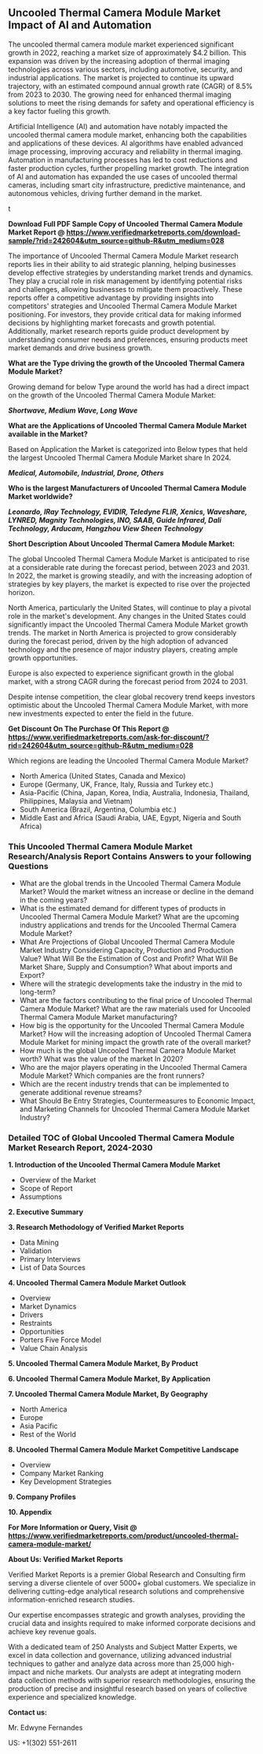 <h2>Uncooled Thermal Camera Module Market Impact of AI and Automation</h2><p>The uncooled thermal camera module market experienced significant growth in 2022, reaching a market size of approximately $4.2 billion. This expansion was driven by the increasing adoption of thermal imaging technologies across various sectors, including automotive, security, and industrial applications. The market is projected to continue its upward trajectory, with an estimated compound annual growth rate (CAGR) of 8.5% from 2023 to 2030. The growing need for enhanced thermal imaging solutions to meet the rising demands for safety and operational efficiency is a key factor fueling this growth.</p><p>Artificial Intelligence (AI) and automation have notably impacted the uncooled thermal camera module market, enhancing both the capabilities and applications of these devices. AI algorithms have enabled advanced image processing, improving accuracy and reliability in thermal imaging. Automation in manufacturing processes has led to cost reductions and faster production cycles, further propelling market growth. The integration of AI and automation has expanded the use cases of uncooled thermal cameras, including smart city infrastructure, predictive maintenance, and autonomous vehicles, driving further demand in the market.</p>t</p><p id="" class=""><strong>Download Full PDF Sample Copy of Uncooled Thermal Camera Module Market Report @ <a href="https://www.verifiedmarketreports.com/download-sample/?rid=242604&utm_source=github-R&utm_medium=028" target="_blank">https://www.verifiedmarketreports.com/download-sample/?rid=242604&utm_source=github-R&utm_medium=028</a></strong></p><p>The importance of&nbsp;Uncooled Thermal Camera Module Market research reports lies in their ability to aid strategic planning, helping businesses develop effective strategies by understanding market trends and dynamics. They play a crucial role in risk management by identifying potential risks and challenges, allowing businesses to mitigate them proactively. These reports offer a competitive advantage by providing insights into competitors' strategies and Uncooled Thermal Camera Module Market positioning. For investors, they provide critical data for making informed decisions by highlighting market forecasts and growth potential. Additionally, market research reports guide product development by understanding consumer needs and preferences, ensuring products meet market demands and drive business growth.</p><p><strong>What are the&nbsp;Type driving the growth of the Uncooled Thermal Camera Module Market?</strong></p><p id="" class="">Growing demand for below Type around the world has had a direct impact on the growth of the Uncooled Thermal Camera Module Market:</p><em><strong>Shortwave, Medium Wave, Long Wave</strong></em></p><strong>What are the&nbsp;Applications&nbsp;of Uncooled Thermal Camera Module Market available in the Market?</strong></p><p id="" class="">Based on Application the Market is categorized into Below types that held the largest Uncooled Thermal Camera Module Market share In 2024.</p><em><strong>Medical, Automobile, Industrial, Drone, Others</strong></em></p><strong>Who is the largest Manufacturers of Uncooled Thermal Camera Module Market worldwide?</strong></p><p><em><strong>Leonardo, IRay Technology, EVIDIR, Teledyne FLIR, Xenics, Waveshare, LYNRED, Magnity Technologies, INO, SAAB, Guide Infrared, Dali Technology, Arducam, Hangzhou View Sheen Technology</strong></em></p><p id="" class=""><strong>Short Description About Uncooled Thermal Camera Module Market:</strong></p><p>The global Uncooled Thermal Camera Module Market is anticipated to rise at a considerable rate during the forecast period, between 2023 and 2031. In 2022, the market is growing steadily, and with the increasing adoption of strategies by key players, the market is expected to rise over the projected horizon.</p><p>North America, particularly the United States, will continue to play a pivotal role in the market's development. Any changes in the United States could significantly impact the Uncooled Thermal Camera Module Market growth trends. The market in North America is projected to grow considerably during the forecast period, driven by the high adoption of advanced technology and the presence of major industry players, creating ample growth opportunities.</p><p>Europe is also expected to experience significant growth in the global market, with a strong CAGR during the forecast period from 2024 to 2031.</p><p>Despite intense competition, the clear global recovery trend keeps investors optimistic about the Uncooled Thermal Camera Module Market, with more new investments expected to enter the field in the future.</p><p id="" class=""><strong>Get Discount On The Purchase Of This Report @ <a href="https://www.verifiedmarketreports.com/ask-for-discount/?rid=242604&utm_source=github-R&utm_medium=028" target="_blank">https://www.verifiedmarketreports.com/ask-for-discount/?rid=242604&utm_source=github-R&utm_medium=028</a></strong></p>Which regions are leading the Uncooled Thermal Camera Module Market?</p><ul><li>North America (United States, Canada and Mexico)</li><li>Europe (Germany, UK, France, Italy, Russia and Turkey etc.)</li><li>Asia-Pacific (China, Japan, Korea, India, Australia, Indonesia, Thailand, Philippines, Malaysia and Vietnam)</li><li>South America (Brazil, Argentina, Columbia etc.)</li><li>Middle East and Africa (Saudi Arabia, UAE, Egypt, Nigeria and South Africa)</li></ul><h3 id="" class="">This Uncooled Thermal Camera Module Market Research/Analysis Report Contains Answers to your following Questions</h3><ul><li>What are the global trends in the Uncooled Thermal Camera Module Market? Would the market witness an increase or decline in the demand in the coming years?</li><li>What is the estimated demand for different types of products in Uncooled Thermal Camera Module Market? What are the upcoming industry applications and trends for the Uncooled Thermal Camera Module Market?</li><li>What Are Projections of Global Uncooled Thermal Camera Module Market Industry Considering Capacity, Production and Production Value? What Will Be the Estimation of Cost and Profit? What Will Be Market Share, Supply and Consumption? What about imports and Export?</li><li>Where will the strategic developments take the industry in the mid to long-term?</li><li>What are the factors contributing to the final price of Uncooled Thermal Camera Module Market? What are the raw materials used for Uncooled Thermal Camera Module Market manufacturing?</li><li>How big is the opportunity for the Uncooled Thermal Camera Module Market? How will the increasing adoption of Uncooled Thermal Camera Module Market for mining impact the growth rate of the overall market?</li><li>How much is the global Uncooled Thermal Camera Module Market worth? What was the value of the market In 2020?</li><li>Who are the major players operating in the Uncooled Thermal Camera Module Market? Which companies are the front runners?</li><li>Which are the recent industry trends that can be implemented to generate additional revenue streams?</li><li>What Should Be Entry Strategies, Countermeasures to Economic Impact, and Marketing Channels for Uncooled Thermal Camera Module Market Industry?</li></ul><h3 id="" class="">Detailed TOC of Global Uncooled Thermal Camera Module Market Research Report, 2024-2030</h3><p id="" class=""><strong>1. Introduction of the Uncooled Thermal Camera Module Market</strong></p><ul><li>Overview of the Market</li><li>Scope of Report</li><li>Assumptions</li></ul><p id="" class=""><strong>2. Executive Summary</strong></p><p id="" class=""><strong>3. Research Methodology of Verified Market Reports</strong></p><ul><li>Data Mining</li><li>Validation</li><li>Primary Interviews</li><li>List of Data Sources</li></ul><p id="" class=""><strong>4. Uncooled Thermal Camera Module Market Outlook</strong></p><ul><li>Overview</li><li>Market Dynamics</li><li>Drivers</li><li>Restraints</li><li>Opportunities</li><li>Porters Five Force Model</li><li>Value Chain Analysis</li></ul><p id="" class=""><strong>5. Uncooled Thermal Camera Module Market, By Product</strong></p><p id="" class=""><strong>6. Uncooled Thermal Camera Module Market, By Application</strong></p><p id="" class=""><strong>7. Uncooled Thermal Camera Module Market, By Geography</strong></p><ul><li>North America</li><li>Europe</li><li>Asia Pacific</li><li>Rest of the World</li></ul><p id="" class=""><strong>8. Uncooled Thermal Camera Module Market Competitive Landscape</strong></p><ul><li>Overview</li><li>Company Market Ranking</li><li>Key Development Strategies</li></ul><p id="" class=""><strong>9. Company Profiles</strong></p><p id="" class=""><strong>10. Appendix</strong></p><p id="" class=""><strong>For More Information or Query, Visit @ <a href="https://www.verifiedmarketreports.com/product/uncooled-thermal-camera-module-market/" target="_blank">https://www.verifiedmarketreports.com/product/uncooled-thermal-camera-module-market/</a></strong></p><p id="" class=""><strong>About Us: Verified Market Reports</strong></p><p id="" class="">Verified Market Reports is a premier Global Research and Consulting firm serving a diverse clientele of over 5000+ global customers. We specialize in delivering cutting-edge analytical research solutions and comprehensive information-enriched research studies.</p><p id="" class="">Our expertise encompasses strategic and growth analyses, providing the crucial data and insights required to make informed corporate decisions and achieve key revenue goals.</p><p id="" class="">With a dedicated team of 250 Analysts and Subject Matter Experts, we excel in data collection and governance, utilizing advanced industrial techniques to gather and analyze data across more than 25,000 high-impact and niche markets. Our analysts are adept at integrating modern data collection methods with superior research methodologies, ensuring the production of precise and insightful research based on years of collective experience and specialized knowledge.</p><p id="" class=""><strong>Contact us:</strong></p><p id="" class="">Mr. Edwyne Fernandes</p><p id="" class="">US: +1(302) 551-2611</p>